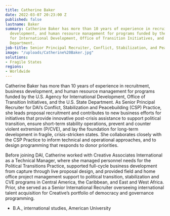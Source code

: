 ```yaml
---
title: Catherine Baker
date: 2022-03-07 20:23:00 Z
published: false
lastname: Baker
summary: Catherine Baker has more than 10 years of experience in recruitment, business
  development, and human resource management for programs funded by the U.S. Agency
  for International Development, Office of Transition Initiatives, and the U.S. State
  Department.
job-title: Senior Principal Recruiter, Conflict, Stabilization, and Peacebuilding
image: "/uploads/Catherine%20Baker.jpg"
solutions:
- Fragile States
regions:
- Worldwide
---
```


Catherine Baker has more than 10 years of experience in recruitment, business development, and human resource management for programs funded by the U.S. Agency for International Development, Office of Transition Initiatives, and the U.S. State Department. As Senior Principal Recruiter for DAI’s Conflict, Stabilization and Peacebuilding (CSP) Practice, she leads proposal recruitment and contributes to new business efforts for initiatives that provide innovative post-crisis assistance to support political transition, ensure short-term stability operations, prevent and counter violent extremism (P/CVE), and lay the foundation for long-term development in fragile, crisis-stricken states. She collaborates closely with the CSP Practice to inform technical and operational approaches, and to design programming that responds to donor priorities. 

Before joining DAI, Catherine worked with Creative Associates International as a Technical Manager, where she managed personnel needs for the Political Transitions Practice, supported full-cycle business development from capture through live proposal design, and provided field and home office project management support to political transition, stabilization and CVE programs in Central America, the Caribbean, and East and West Africa. Prior, she served as a Senior International Recruiter overseeing international talent acquisition for Creative’s portfolio of democracy and governance programming. 

* B.A., international studies, American University